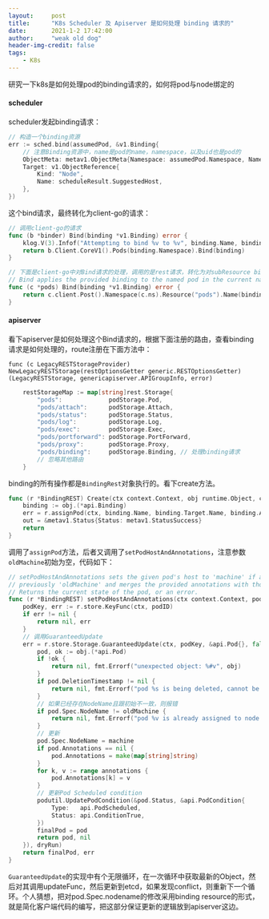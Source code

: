 ```yaml
---
layout:     post
title:      "K8s Scheduler 及 Apiserver 是如何处理 binding 请求的"
date:       2021-1-2 17:42:00
author:     "weak old dog"
header-img-credit: false
tags:
    - K8s
---
```


研究一下k8s是如何处理pod的binding请求的，如何将pod与node绑定的
#### scheduler
scheduler发起binding请求：
```go
// 构造一个binding资源
err := sched.bind(assumedPod, &v1.Binding{
    // 注意Binding资源中，name是pod的name，namespace，以及uid也是pod的
    ObjectMeta: metav1.ObjectMeta{Namespace: assumedPod.Namespace, Name: assumedPod.Name, UID: assumedPod.UID},
    Target: v1.ObjectReference{
        Kind: "Node",
        Name: scheduleResult.SuggestedHost,
    },
})
```
这个bind请求，最终转化为client-go的请求：
```go
// 调用client-go的请求
func (b *binder) Bind(binding *v1.Binding) error {
	klog.V(3).Infof("Attempting to bind %v to %v", binding.Name, binding.Target.Name)
	return b.Client.CoreV1().Pods(binding.Namespace).Bind(binding)
}

// 下面是client-go中对Bind请求的处理，调用的是rest请求，转化为对subResource binding的处理
// Bind applies the provided binding to the named pod in the current namespace (binding.Namespace is ignored).
func (c *pods) Bind(binding *v1.Binding) error {
	return c.client.Post().Namespace(c.ns).Resource("pods").Name(binding.Name).SubResource("binding").Body(binding).Do().Error()
}
```

#### apiserver
看下apiserver是如何处理这个Bind请求的，根据下面注册的路由，查看binding请求是如何处理的，route注册在下面方法中：

`func (c LegacyRESTStorageProvider) NewLegacyRESTStorage(restOptionsGetter generic.RESTOptionsGetter) (LegacyRESTStorage, genericapiserver.APIGroupInfo, error) `

```go
	restStorageMap := map[string]rest.Storage{
		"pods":             podStorage.Pod,
		"pods/attach":      podStorage.Attach,
		"pods/status":      podStorage.Status,
		"pods/log":         podStorage.Log,
		"pods/exec":        podStorage.Exec,
		"pods/portforward": podStorage.PortForward,
		"pods/proxy":       podStorage.Proxy,
        "pods/binding":     podStorage.Binding, // 处理binding请求
        // 忽略其他路由
    }
```
binding的所有操作都是`BindingRest`对象执行的。看下create方法。
```go
func (r *BindingREST) Create(ctx context.Context, obj runtime.Object, createValidation rest.ValidateObjectFunc, options *metav1.CreateOptions) (out runtime.Object, err error) {
	binding := obj.(*api.Binding)
	err = r.assignPod(ctx, binding.Name, binding.Target.Name, binding.Annotations, dryrun.IsDryRun(options.DryRun))
	out = &metav1.Status{Status: metav1.StatusSuccess}
	return
}
```
调用了`assignPod`方法，后者又调用了`setPodHostAndAnnotations`，注意参数`oldMachine`初始为空，代码如下：
```go
// setPodHostAndAnnotations sets the given pod's host to 'machine' if and only if it was
// previously 'oldMachine' and merges the provided annotations with those of the pod.
// Returns the current state of the pod, or an error.
func (r *BindingREST) setPodHostAndAnnotations(ctx context.Context, podID, oldMachine, machine string, annotations map[string]string, dryRun bool) (finalPod *api.Pod, err error) {
	podKey, err := r.store.KeyFunc(ctx, podID)
	if err != nil {
		return nil, err
    }
    // 调用GuaranteedUpdate
	err = r.store.Storage.GuaranteedUpdate(ctx, podKey, &api.Pod{}, false/*ignoreNotFound*/, nil/*preconditions*/, storage.SimpleUpdate(func(obj runtime.Object) (runtime.Object, error) {
		pod, ok := obj.(*api.Pod)
		if !ok {
			return nil, fmt.Errorf("unexpected object: %#v", obj)
		}
		if pod.DeletionTimestamp != nil {
			return nil, fmt.Errorf("pod %s is being deleted, cannot be assigned to a host", pod.Name)
        }
        // 如果已经存在NodeName且跟初始不一致，则报错
		if pod.Spec.NodeName != oldMachine {
			return nil, fmt.Errorf("pod %v is already assigned to node %q", pod.Name, pod.Spec.NodeName)
        }
        // 更新
		pod.Spec.NodeName = machine
		if pod.Annotations == nil {
			pod.Annotations = make(map[string]string)
		}
		for k, v := range annotations {
			pod.Annotations[k] = v
        }
        // 更新Pod Scheduled condition
		podutil.UpdatePodCondition(&pod.Status, &api.PodCondition{
			Type:   api.PodScheduled,
			Status: api.ConditionTrue,
		})
		finalPod = pod
		return pod, nil
	}), dryRun)
	return finalPod, err
}
```
`GuaranteedUpdate`的实现中有个无限循环，在一次循环中获取最新的Object，然后对其调用updateFunc，然后更新到etcd，如果发现conflict，则重新下一个循环。个人猜想，把对pod.Spec.nodename的修改采用binding resource的形式，就是简化客户端代码的编写，把这部分保证更新的逻辑放到apiserver这边。